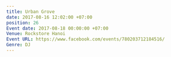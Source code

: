 ```yaml
---
title: Urban Grove
date: 2017-08-16 12:02:00 +07:00
position: 26
Event date: 2017-08-18 00:00:00 +07:00
Venue: Rockstore Hanoi
Event URL: https://www.facebook.com/events/780203712184516/
Genre: DJ
---
```


